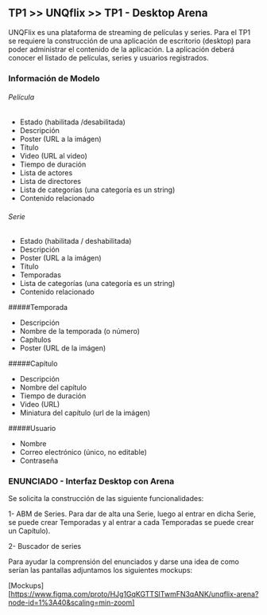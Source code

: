 ## TP1 >> UNQflix >> TP1 - Desktop Arena


UNQFlix es una plataforma de streaming de películas y series. Para el TP1 se requiere la construcción de una aplicación de escritorio (desktop) para poder administrar el contenido de la aplicación.
La aplicación deberá conocer el listado de películas, series y usuarios registrados.

### Información de Modelo

###### Película
- Estado (habilitada /desabilitada)
- Descripción
- Poster (URL a la imágen)
- Título
- Video (URL al video)
- Tiempo de duración
- Lista de actores
- Lista de directores
- Lista de categorías (una categoría es un string)
- Contenido relacionado

###### Serie
- Estado (habilitada / deshabilitada)
- Descripción
- Poster (URL a la imágen)
- Título
- Temporadas
- Lista de categorías (una categoría es un string)
- Contenido relacionado

#####Temporada
- Descripción
- Nombre de la temporada (o número)
- Capítulos
- Poster (URL de la imágen)

#####Capítulo
- Descripción
- Nombre del capítulo
- Tiempo de duración
- Video (URL)
- Miniatura del capítulo (url de la imágen)

#####Usuario
- Nombre
- Correo electrónico (único, no editable)
- Contraseña


### ENUNCIADO - Interfaz Desktop con Arena

Se solicita la construcción de las siguiente funcionalidades:

1- ABM de Series. Para dar de alta una Serie, luego al entrar en dicha Serie, se puede crear Temporadas y al entrar a cada Temporadas se puede crear un Capítulo).

2- Buscador de series

Para ayudar la comprensión del enunciados y darse una idea de como serían las pantallas adjuntamos los siguientes mockups:


[Mockups][https://www.figma.com/proto/HJg1GqKGTTSlTwmFN3qANK/unqflix-arena?node-id=1%3A40&scaling=min-zoom]

